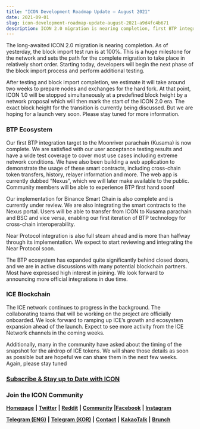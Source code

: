 ```yaml
---
title: "ICON Development Roadmap Update — August 2021"
date: 2021-09-01
slug: icon-development-roadmap-update-august-2021-a9d4fc4b671
description: ICON 2.0 migration is nearing completion, first BTP integration target to the Moonriver parachain (Kusama) is now complete and ICE network continues to progress in the background
---
```


The long-awaited ICON 2.0 migration is nearing completion. As of yesterday, the block import test run is at 100%. This is a huge milestone for the network and sets the path for the complete migration to take place in relatively short order. Starting today, developers will begin the next phase of the block import process and perform additional testing.

After testing and block import completion, we estimate it will take around two weeks to prepare nodes and exchanges for the hard fork. At that point, ICON 1.0 will be stopped simultaneously at a predefined block height by a network proposal which will then mark the start of the ICON 2.0 era. The exact block height for the transition is currently being discussed. But we are hoping for a launch very soon. Please stay tuned for more information.

### BTP Ecosystem

Our first BTP integration target to the Moonriver parachain (Kusama) is now complete. We are satisfied with our user acceptance testing results and have a wide test coverage to cover most use cases including extreme network conditions. We have also been building a web application to demonstrate the usage of these smart contracts, including cross-chain token transfers, history, relayer information and more. The web app is currently dubbed “Nexus”, which we will later make available to the public. Community members will be able to experience BTP first hand soon!

Our implementation for Binance Smart Chain is also complete and is currently under review. We are also integrating the smart contracts to the Nexus portal. Users will be able to transfer from ICON to Kusama parachain and BSC and vice versa, enabling our first iteration of BTP technology for cross-chain interoperability.

Near Protocol integration is also full steam ahead and is more than halfway through its implementation. We expect to start reviewing and integrating the Near Protocol soon.

The BTP ecosystem has expanded quite significantly behind closed doors, and we are in active discussions with many potential blockchain partners. Most have expressed high interest in joining. We look forward to announcing more official integrations in due time.

### ICE Blockchain

The ICE network continues to progress in the background. The collaborating teams that will be working on the project are officially onboarded. We look forward to ramping up ICE’s growth and ecosystem expansion ahead of the launch. Expect to see more activity from the ICE Network channels in the coming weeks.

Additionally, many in the community have asked about the timing of the snapshot for the airdrop of ICE tokens. We will share those details as soon as possible but are hopeful we can share them in the next few weeks. Again, please stay tuned

### [Subscribe & Stay up to Date with ICON](http://eepurl.com/c1P6aD)

### Join the ICON Community

[**Homepage**](https://iconrepublic.org/) **|** [**Twitter**](https://twitter.com/helloiconworld) **|** [**Reddit**](https://www.reddit.com/r/helloicon/) **|** [**Community**](https://forum.icon.community/) **|**[**Facebook**](https://www.facebook.com/helloicon/) **|** [**Instagram**](https://www.instagram.com/helloiconworld/)

[**Telegram (ENG)**](https://t.me/hello_iconworld) **|** [**Telegram (KOR)**](https://t.me/iconkorea) **|** [**Contact**](mailto:hello@icon.foundation) **|** [**KakaoTalk**](https://open.kakao.com/o/gMAFhdS) **|** [**Brunch**](https://brunch.co.kr/@helloiconworld)


